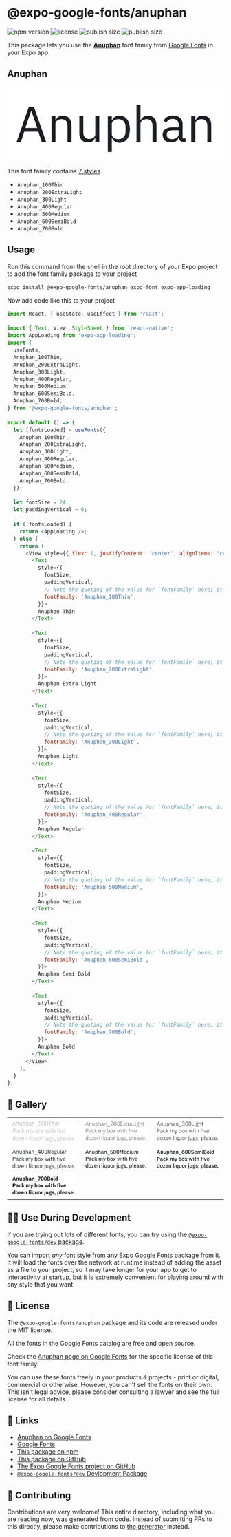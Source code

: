 # @expo-google-fonts/anuphan

![npm version](https://flat.badgen.net/npm/v/@expo-google-fonts/anuphan)
![license](https://flat.badgen.net/github/license/expo/google-fonts)
![publish size](https://flat.badgen.net/packagephobia/install/@expo-google-fonts/anuphan)
![publish size](https://flat.badgen.net/packagephobia/publish/@expo-google-fonts/anuphan)

This package lets you use the [**Anuphan**](https://fonts.google.com/specimen/Anuphan) font family from [Google Fonts](https://fonts.google.com/) in your Expo app.

## Anuphan

![Anuphan](./font-family.png)

This font family contains [7 styles](#-gallery).

- `Anuphan_100Thin`
- `Anuphan_200ExtraLight`
- `Anuphan_300Light`
- `Anuphan_400Regular`
- `Anuphan_500Medium`
- `Anuphan_600SemiBold`
- `Anuphan_700Bold`

## Usage

Run this command from the shell in the root directory of your Expo project to add the font family package to your project
```sh
expo install @expo-google-fonts/anuphan expo-font expo-app-loading
```

Now add code like this to your project
```js
import React, { useState, useEffect } from 'react';

import { Text, View, StyleSheet } from 'react-native';
import AppLoading from 'expo-app-loading';
import {
  useFonts,
  Anuphan_100Thin,
  Anuphan_200ExtraLight,
  Anuphan_300Light,
  Anuphan_400Regular,
  Anuphan_500Medium,
  Anuphan_600SemiBold,
  Anuphan_700Bold,
} from '@expo-google-fonts/anuphan';

export default () => {
  let [fontsLoaded] = useFonts({
    Anuphan_100Thin,
    Anuphan_200ExtraLight,
    Anuphan_300Light,
    Anuphan_400Regular,
    Anuphan_500Medium,
    Anuphan_600SemiBold,
    Anuphan_700Bold,
  });

  let fontSize = 24;
  let paddingVertical = 6;

  if (!fontsLoaded) {
    return <AppLoading />;
  } else {
    return (
      <View style={{ flex: 1, justifyContent: 'center', alignItems: 'center' }}>
        <Text
          style={{
            fontSize,
            paddingVertical,
            // Note the quoting of the value for `fontFamily` here; it expects a string!
            fontFamily: 'Anuphan_100Thin',
          }}>
          Anuphan Thin
        </Text>

        <Text
          style={{
            fontSize,
            paddingVertical,
            // Note the quoting of the value for `fontFamily` here; it expects a string!
            fontFamily: 'Anuphan_200ExtraLight',
          }}>
          Anuphan Extra Light
        </Text>

        <Text
          style={{
            fontSize,
            paddingVertical,
            // Note the quoting of the value for `fontFamily` here; it expects a string!
            fontFamily: 'Anuphan_300Light',
          }}>
          Anuphan Light
        </Text>

        <Text
          style={{
            fontSize,
            paddingVertical,
            // Note the quoting of the value for `fontFamily` here; it expects a string!
            fontFamily: 'Anuphan_400Regular',
          }}>
          Anuphan Regular
        </Text>

        <Text
          style={{
            fontSize,
            paddingVertical,
            // Note the quoting of the value for `fontFamily` here; it expects a string!
            fontFamily: 'Anuphan_500Medium',
          }}>
          Anuphan Medium
        </Text>

        <Text
          style={{
            fontSize,
            paddingVertical,
            // Note the quoting of the value for `fontFamily` here; it expects a string!
            fontFamily: 'Anuphan_600SemiBold',
          }}>
          Anuphan Semi Bold
        </Text>

        <Text
          style={{
            fontSize,
            paddingVertical,
            // Note the quoting of the value for `fontFamily` here; it expects a string!
            fontFamily: 'Anuphan_700Bold',
          }}>
          Anuphan Bold
        </Text>
      </View>
    );
  }
};

```

## 🔡 Gallery


||||
|-|-|-|
|![Anuphan_100Thin](./Anuphan_100Thin.ttf.png)|![Anuphan_200ExtraLight](./Anuphan_200ExtraLight.ttf.png)|![Anuphan_300Light](./Anuphan_300Light.ttf.png)||
|![Anuphan_400Regular](./Anuphan_400Regular.ttf.png)|![Anuphan_500Medium](./Anuphan_500Medium.ttf.png)|![Anuphan_600SemiBold](./Anuphan_600SemiBold.ttf.png)||
|![Anuphan_700Bold](./Anuphan_700Bold.ttf.png)||||


## 👩‍💻 Use During Development

If you are trying out lots of different fonts, you can try using the [`@expo-google-fonts/dev` package](https://github.com/expo/google-fonts/tree/master/font-packages/dev#readme).

You can import *any* font style from any Expo Google Fonts package from it. It will load the fonts
over the network at runtime instead of adding the asset as a file to your project, so it may take longer
for your app to get to interactivity at startup, but it is extremely convenient
for playing around with any style that you want.

## 📖 License

The `@expo-google-fonts/anuphan` package and its code are released under the MIT license.

All the fonts in the Google Fonts catalog are free and open source.

Check the [Anuphan page on Google Fonts](https://fonts.google.com/specimen/Anuphan) for the specific license of this font family.

You can use these fonts freely in your products & projects - print or digital, commercial or otherwise. However, you can't sell the fonts on their own. This isn't legal advice, please consider consulting a lawyer and see the full license for all details.

## 🔗 Links

- [Anuphan on Google Fonts](https://fonts.google.com/specimen/Anuphan)
- [Google Fonts](https://fonts.google.com/)
- [This package on npm](https://www.npmjs.com/package/@expo-google-fonts/anuphan)
- [This package on GitHub](https://github.com/expo/google-fonts/tree/master/font-packages/anuphan)
- [The Expo Google Fonts project on GitHub](https://github.com/expo/google-fonts)
- [`@expo-google-fonts/dev` Devlopment Package](https://github.com/expo/google-fonts/tree/master/font-packages/dev)

## 🤝 Contributing

Contributions are very welcome! This entire directory, including what you are reading now, was generated from code. Instead of submitting PRs to this directly, please make contributions to [the generator](https://github.com/expo/google-fonts/tree/master/packages/generator) instead.
